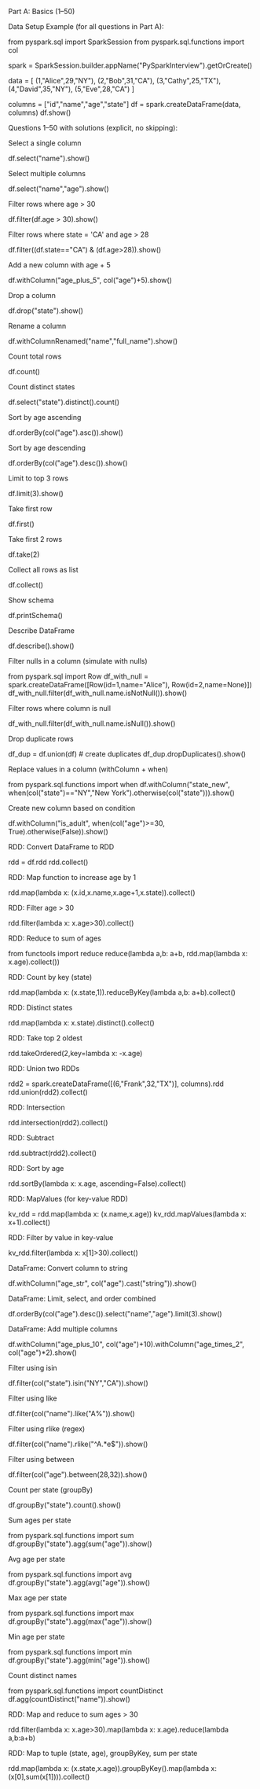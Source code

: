 Part A: Basics (1–50)

Data Setup Example (for all questions in Part A):

from pyspark.sql import SparkSession
from pyspark.sql.functions import col

spark = SparkSession.builder.appName("PySparkInterview").getOrCreate()

data = [
    (1,"Alice",29,"NY"),
    (2,"Bob",31,"CA"),
    (3,"Cathy",25,"TX"),
    (4,"David",35,"NY"),
    (5,"Eve",28,"CA")
]

columns = ["id","name","age","state"]
df = spark.createDataFrame(data, columns)
df.show()


Questions 1–50 with solutions (explicit, no skipping):

Select a single column

df.select("name").show()


Select multiple columns

df.select("name","age").show()


Filter rows where age > 30

df.filter(df.age > 30).show()


Filter rows where state = 'CA' and age > 28

df.filter((df.state=="CA") & (df.age>28)).show()


Add a new column with age + 5

df.withColumn("age_plus_5", col("age")+5).show()


Drop a column

df.drop("state").show()


Rename a column

df.withColumnRenamed("name","full_name").show()


Count total rows

df.count()


Count distinct states

df.select("state").distinct().count()


Sort by age ascending

df.orderBy(col("age").asc()).show()


Sort by age descending

df.orderBy(col("age").desc()).show()


Limit to top 3 rows

df.limit(3).show()


Take first row

df.first()


Take first 2 rows

df.take(2)


Collect all rows as list

df.collect()


Show schema

df.printSchema()


Describe DataFrame

df.describe().show()


Filter nulls in a column (simulate with nulls)

from pyspark.sql import Row
df_with_null = spark.createDataFrame([Row(id=1,name="Alice"), Row(id=2,name=None)])
df_with_null.filter(df_with_null.name.isNotNull()).show()


Filter rows where column is null

df_with_null.filter(df_with_null.name.isNull()).show()


Drop duplicate rows

df_dup = df.union(df)  # create duplicates
df_dup.dropDuplicates().show()


Replace values in a column (withColumn + when)

from pyspark.sql.functions import when
df.withColumn("state_new", when(col("state")=="NY","New York").otherwise(col("state"))).show()


Create new column based on condition

df.withColumn("is_adult", when(col("age")>=30, True).otherwise(False)).show()


RDD: Convert DataFrame to RDD

rdd = df.rdd
rdd.collect()


RDD: Map function to increase age by 1

rdd.map(lambda x: (x.id,x.name,x.age+1,x.state)).collect()


RDD: Filter age > 30

rdd.filter(lambda x: x.age>30).collect()


RDD: Reduce to sum of ages

from functools import reduce
reduce(lambda a,b: a+b, rdd.map(lambda x: x.age).collect())


RDD: Count by key (state)

rdd.map(lambda x: (x.state,1)).reduceByKey(lambda a,b: a+b).collect()


RDD: Distinct states

rdd.map(lambda x: x.state).distinct().collect()


RDD: Take top 2 oldest

rdd.takeOrdered(2,key=lambda x: -x.age)


RDD: Union two RDDs

rdd2 = spark.createDataFrame([(6,"Frank",32,"TX")], columns).rdd
rdd.union(rdd2).collect()


RDD: Intersection

rdd.intersection(rdd2).collect()


RDD: Subtract

rdd.subtract(rdd2).collect()


RDD: Sort by age

rdd.sortBy(lambda x: x.age, ascending=False).collect()


RDD: MapValues (for key-value RDD)

kv_rdd = rdd.map(lambda x: (x.name,x.age))
kv_rdd.mapValues(lambda x: x+1).collect()


RDD: Filter by value in key-value

kv_rdd.filter(lambda x: x[1]>30).collect()


DataFrame: Convert column to string

df.withColumn("age_str", col("age").cast("string")).show()


DataFrame: Limit, select, and order combined

df.orderBy(col("age").desc()).select("name","age").limit(3).show()


DataFrame: Add multiple columns

df.withColumn("age_plus_10", col("age")+10).withColumn("age_times_2", col("age")*2).show()


Filter using isin

df.filter(col("state").isin("NY","CA")).show()


Filter using like

df.filter(col("name").like("A%")).show()


Filter using rlike (regex)

df.filter(col("name").rlike("^A.*e$")).show()


Filter using between

df.filter(col("age").between(28,32)).show()


Count per state (groupBy)

df.groupBy("state").count().show()


Sum ages per state

from pyspark.sql.functions import sum
df.groupBy("state").agg(sum("age")).show()


Avg age per state

from pyspark.sql.functions import avg
df.groupBy("state").agg(avg("age")).show()


Max age per state

from pyspark.sql.functions import max
df.groupBy("state").agg(max("age")).show()


Min age per state

from pyspark.sql.functions import min
df.groupBy("state").agg(min("age")).show()


Count distinct names

from pyspark.sql.functions import countDistinct
df.agg(countDistinct("name")).show()


RDD: Map and reduce to sum ages > 30

rdd.filter(lambda x: x.age>30).map(lambda x: x.age).reduce(lambda a,b:a+b)


RDD: Map to tuple (state, age), groupByKey, sum per state

rdd.map(lambda x: (x.state,x.age)).groupByKey().map(lambda x: (x[0],sum(x[1]))).collect()
